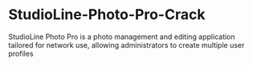 # StudioLine-Photo-Pro-Crack
StudioLine Photo Pro is a photo management and editing application tailored for network use, allowing administrators to create multiple user profiles 
